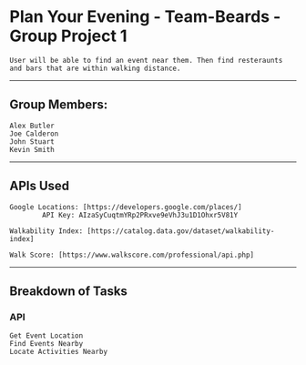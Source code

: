 # Plan Your Evening - Team-Beards - Group Project 1
	User will be able to find an event near them. Then find resteraunts and bars that are within walking distance.
---
## Group Members:
	Alex Butler
	Joe Calderon
	John Stuart
	Kevin Smith
---
## APIs Used
	Google Locations: [https://developers.google.com/places/]
			API Key: AIzaSyCuqtmYRp2PRxve9eVhJ3u1D1Ohxr5V81Y

	Walkability Index: [https://catalog.data.gov/dataset/walkability-index]

	Walk Score: [https://www.walkscore.com/professional/api.php]
---
## Breakdown of Tasks

### 

### API
	Get Event Location
	Find Events Nearby
	Locate Activities Nearby
###
###
	